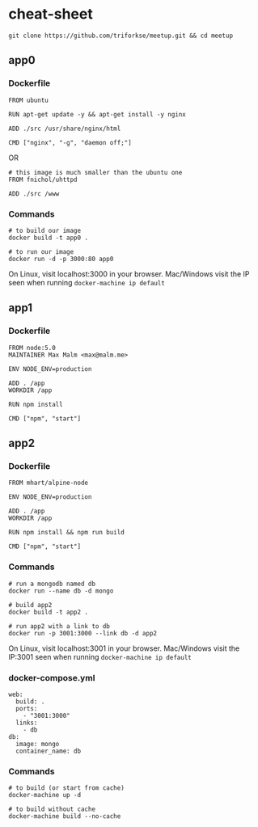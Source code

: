 # cheat-sheet

```
git clone https://github.com/triforkse/meetup.git && cd meetup
```

## app0

### Dockerfile

```
FROM ubuntu

RUN apt-get update -y && apt-get install -y nginx

ADD ./src /usr/share/nginx/html

CMD ["nginx", "-g", "daemon off;"]
```

OR

```
# this image is much smaller than the ubuntu one
FROM fnichol/uhttpd

ADD ./src /www
```

### Commands

```
# to build our image
docker build -t app0 .

# to run our image
docker run -d -p 3000:80 app0
```

On Linux, visit localhost:3000 in your browser. Mac/Windows visit the IP seen when running `docker-machine ip default`

## app1

### Dockerfile

```
FROM node:5.0
MAINTAINER Max Malm <max@malm.me>

ENV NODE_ENV=production

ADD . /app
WORKDIR /app

RUN npm install

CMD ["npm", "start"]
```

## app2

### Dockerfile

```
FROM mhart/alpine-node

ENV NODE_ENV=production

ADD . /app
WORKDIR /app

RUN npm install && npm run build

CMD ["npm", "start"]
```

### Commands

```
# run a mongodb named db
docker run --name db -d mongo

# build app2
docker build -t app2 .

# run app2 with a link to db
docker run -p 3001:3000 --link db -d app2
```

On Linux, visit localhost:3001 in your browser. Mac/Windows visit the IP:3001 seen when running `docker-machine ip default`


### docker-compose.yml

```
web:
  build: .
  ports:
    - "3001:3000"
  links:
    - db
db:
  image: mongo
  container_name: db
```

### Commands

```
# to build (or start from cache)
docker-machine up -d

# to build without cache
docker-machine build --no-cache
```


